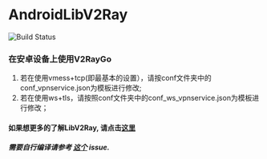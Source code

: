 # AndroidLibV2Ray

![Build Status](https://api.travis-ci.org/xiaokangwang/AndroidLibV2ray.svg?branch=master)

### 在安卓设备上使用V2RayGo
1. 若在使用vmess+tcp(即最基本的设置），请按conf文件夹中的conf_vpnservice.json为模板进行修改;
2. 若在使用ws+tls，请按照conf文件夹中的conf_ws_vpnservice.json为模板进行修改；
#### 如果想更多的了解LibV2Ray, 请点击[这里](https://github.com/xiaokangwang/LibV2Ray-Doc/blob/master/configure.dot)
##### 需要自行编译请参考 [这个](https://github.com/xiaokangwang/V2RayGO/issues/1) issue. 
